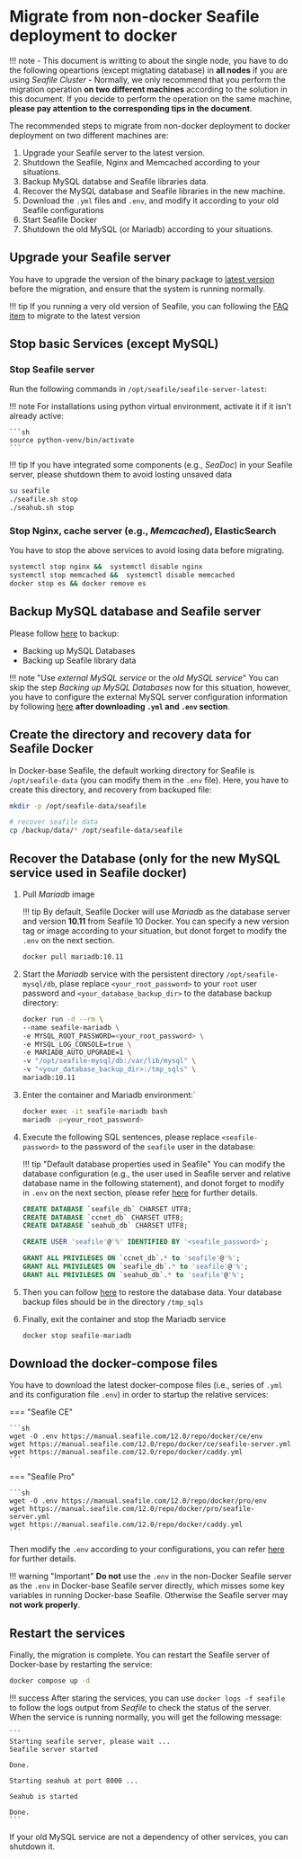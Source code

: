 # Migrate from non-docker Seafile deployment to docker

!!! note
    - This document is writting to about the single node, you have to do the following opeartions (except migtating database) in **all nodes** if you are using *Seafile Cluster*
    - Normally, we only recommend that you perform the migration operation **on two different machines** according to the solution in this document. If you decide to perform the operation on the same machine, **please pay attention to the corresponding tips in the document**.

The recommended steps to migrate from non-docker deployment to docker deployment on two different machines are:

1. Upgrade your Seafile server to the latest version.
2. Shutdown the Seafile, Nginx and Memcached according to your situations.
3. Backup MySQL databse and Seafile libraries data.
4. Recover the MySQL database and Seafile libraries in the new machine.
5. Download the `.yml` files and `.env`, and modify it according to your old Seafile configurations
6. Start Seafile Docker
7. Shutdown the old MySQL (or Mariadb) according to your situations.

## Upgrade your Seafile server

You have to upgrade the version of the binary package to [latest version](../upgrade/upgrade_notes_for_12.0.x.md) before the migration, and ensure that the system is running normally. 

!!! tip
    If you running a very old version of Seafile, you can following the [FAQ item](https://cloud.seatable.io/dtable/external-links/7b976c85f504491cbe8e/?tid=0000&vid=0000&row-id=VYQI9DJfRmCv5NggcX4f0Q) to migrate to the latest version

## Stop basic Services (except MySQL)

### Stop Seafile server
Run the following commands in `/opt/seafile/seafile-server-latest`:

!!! note
    For installations using python virtual environment, activate it if it isn't already active:

    ```sh
    source python-venv/bin/activate
    ```

!!! tip
    If you have integrated some components (e.g., *SeaDoc*) in your Seafile server, please shutdown them to avoid losting unsaved data

```sh
su seafile
./seafile.sh stop
./seahub.sh stop
```

### Stop Nginx, cache server (e.g., *Memcached*), ElasticSearch

You have to stop the above services to avoid losing data before migrating.

```sh
systemctl stop nginx &&  systemctl disable nginx
systemctl stop memcached &&  systemctl disable memcached
docker stop es && docker remove es
```

## Backup MySQL database and Seafile server

Please follow [here](../administration/backup_recovery.md#backup-and-restore-for-binary-package-based-deployment) to backup:

- Backing up MySQL Databases
- Backing up Seafile library data

!!! note "Use *external MySQL service* or the *old MySQL service*"
    You can skip the step *Backing up MySQL Databases* now for this situation, however, you have to configure the external MySQL server configuration information by following [here](./setup_with_an_existing_mysql_server.md) **after downloading `.yml` and `.env` section**.


## Create the directory and recovery data for Seafile Docker

In Docker-base Seafile, the default working directory for Seafile is `/opt/seafile-data` (you can modify them in the `.env` file). Here, you have to create this directory, and recovery from backuped file:

```sh
mkdir -p /opt/seafile-data/seafile

# recover seafile data
cp /backup/data/* /opt/seafile-data/seafile
```

## Recover the Database (only for the new MySQL service used in Seafile docker)

1. Pull *Mariadb* image

    !!! tip
        By default, Seafile Docker will use *Mariadb* as the database server and version **10.11** from Seafile 10 Docker. You can specify a new version tag or image according to your situation, but donot forget to modify the `.env` on the next section.

    ```sh
    docker pull mariadb:10.11
    ```

2. Start the *Mariadb* service with the persistent directory `/opt/seafile-mysql/db`, plase replace `<your_root_password>` to your `root` user password and `<your_database_backup_dir>` to the database backup directory:

    ```sh
    docker run -d --rm \
    --name seafile-mariadb \
    -e MYSQL_ROOT_PASSWORD=<your_root_password> \
    -e MYSQL_LOG_CONSOLE=true \
    -e MARIADB_AUTO_UPGRADE=1 \
    -v "/opt/seafile-mysql/db:/var/lib/mysql" \
    -v "<your_database_backup_dir>:/tmp_sqls" \
    mariadb:10.11
    ```

3. Enter the container and Mariadb environment:`

    ```sh
    docker exec -it seafile-mariadb bash
    mariadb -p<your_root_password>
    ```

4. Execute the following SQL sentences, please replace `<seafile-password>` to the password of the `seafile` user in the database: 

    !!! tip "Default database properties used in Seafile"
        You can modify the database configuration (e.g., the user used in Seafile server and relative database name in the following statement), and donot forget to modify in `.env` on the next section, please refer [here](./setup_pro_by_docker.md#downloading-and-modifying-env) for further details.

        
    ```sql
    CREATE DATABASE `seafile_db` CHARSET UTF8;
    CREATE DATABASE `ccnet_db` CHARSET UTF8;
    CREATE DATABASE `seahub_db` CHARSET UTF8;

    CREATE USER 'seafile'@'%' IDENTIFIED BY '<seafile_password>';

    GRANT ALL PRIVILEGES ON `ccnet_db`.* to 'seafile'@'%';
    GRANT ALL PRIVILEGES ON `seafile_db`.* to 'seafile'@'%';
    GRANT ALL PRIVILEGES ON `seahub_db`.* to 'seafile'@'%';
    ```

5. Then you can follow [here](../administration/backup_recovery.md#restore-the-databases-1) to restore the database data. Your database backup files should be in the directory `/tmp_sqls`

6. Finally, exit the container and stop the Mariadb service

    ```sh
    docker stop seafile-mariadb
    ```

## Download the docker-compose files

You have to download the latest docker-compose files (i.e., series of `.yml` and its configuration file `.env`) in order to startup the relative services:

=== "Seafile CE"

    ```sh
    wget -O .env https://manual.seafile.com/12.0/repo/docker/ce/env
    wget https://manual.seafile.com/12.0/repo/docker/ce/seafile-server.yml
    wget https://manual.seafile.com/12.0/repo/docker/caddy.yml
    ```

=== "Seafile Pro"

    ```sh
    wget -O .env https://manual.seafile.com/12.0/repo/docker/pro/env
    wget https://manual.seafile.com/12.0/repo/docker/pro/seafile-server.yml
    wget https://manual.seafile.com/12.0/repo/docker/caddy.yml
    ```

Then modify the `.env` according to your configurations, you can refer [here](./setup_pro_by_docker.md#downloading-and-modifying-env) for further details.

!!! warning "Important"
    **Do not** use the `.env` in the non-Docker Seafile server as the `.env` in Docker-base Seafile server directly, which misses some key variables in running Docker-base Seafile. Otherwise the Seafile server may **not work properly**.

## Restart the services

Finally, the migration is complete. You can restart the Seafile server of Docker-base by restarting the service:

```sh
docker compose up -d
```

!!! success
    After staring the services, you can use `docker logs -f seafile` to follow the logs output from *Seafile* to check the status of the server. When the service is running normally, you will get the following message:

    ```
    Starting seafile server, please wait ...
    Seafile server started

    Done.

    Starting seahub at port 8000 ...

    Seahub is started

    Done.
    ```

If your old MySQL service are not a dependency of other services, you can shutdown it.
